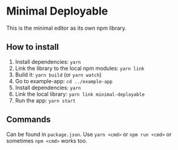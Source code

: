 # Minimal Deployable

This is the minimal editor as its own npm library.

## How to install

1. Install dependencies: `yarn`
2. Link the library to the local npm modules: `yarn link`
3. Build it: `yarn build` (or `yarn watch`)
4. Go to example-app: `cd ../example-app`
5. Install dependencies: `yarn`
6. Link the local library: `yarn link minimal-deployable`
7. Run the app: `yarn start`

## Commands

Can be found in `package.json`. Use `yarn <cmd>` or `npm run <cmd>` or sometimes `npm <cmd>` works too.
